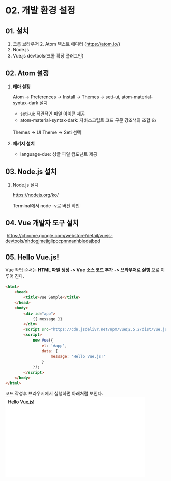 # **02. 개발 환경 설정**

## 01. 설치

1. 크롬 브라우저
    2. Atom 텍스트 에디터 (https://atom.io/)
3. Node.js 
4. Vue.js devtools(크롬 확장 플러그인)

## **02. Atom 설정**

1. **테마 설정**

    Atom -> Preferences -> Install -> Themes -> seti-ui, atom-material-syntax-dark 설치

    * seti-ui: 직관적인 파일 아이콘 제공
    * atom-material-syntax-dark: 자바스크립트 코드 구문 강조색의 조합 👍

    Themes -> UI Theme -> Seti 선택

2. **패키지 설치**

    * language-due: 싱글 파일 컴포넌트 제공

## **03. Node.js 설치**

1. Node.js 설치

    https://nodejs.org/ko/

    Terminal에서 node -v로 버전 확인

## **04. Vue 개발자 도구 설치**

​	https://chrome.google.com/webstore/detail/vuejs-devtools/nhdogjmejiglipccpnnnanhbledajbpd

## **05. Hello Vue.js!**

Vue 작업 순서는 **HTML 파일 생성 -> Vue 소스 코드 추가 -> 브라우저로 실행** 으로 이루어 진다.

```html
<html>
    <head>
        <title>Vue Sample</title>
    </head>
    <body>
        <div id="app">
            {{ message }}
        </div>
        <script src="https://cdn.jsdelivr.net/npm/vue@2.5.2/dist/vue.js"></script>
        <script>
            new Vue({
                el: '#app',
                data: {
                    message: 'Hello Vue.js!'
                }
            });
        </script>
    </body>
</html>
```

코드 작성후 브라우저에서 실행하면 아래처럼 보인다.
<img src="/02_First_project/Hello_Vue.js!.png" alt="Hello, Vue.js" style="zoom:50%;" /> 